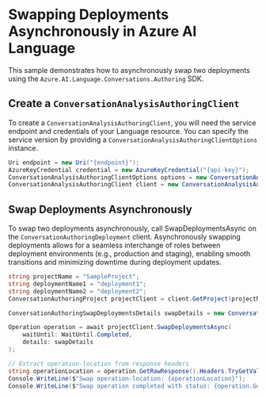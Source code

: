 # Swapping Deployments Asynchronously in Azure AI Language

This sample demonstrates how to asynchronously swap two deployments using the `Azure.AI.Language.Conversations.Authoring` SDK.

## Create a `ConversationAnalysisAuthoringClient`

To create a `ConversationAnalysisAuthoringClient`, you will need the service endpoint and credentials of your Language resource. You can specify the service version by providing a `ConversationAnalysisAuthoringClientOptions` instance.

```C# Snippet:CreateAuthoringClientForSpecificApiVersion
Uri endpoint = new Uri("{endpoint}");
AzureKeyCredential credential = new AzureKeyCredential("{api-key}");
ConversationAnalysisAuthoringClientOptions options = new ConversationAnalysisAuthoringClientOptions(ConversationAnalysisAuthoringClientOptions.ServiceVersion.V2024_11_15_Preview);
ConversationAnalysisAuthoringClient client = new ConversationAnalysisAuthoringClient(endpoint, credential, options);
```

## Swap Deployments Asynchronously

To swap two deployments asynchronously, call SwapDeploymentsAsync on the `ConversationAuthoringDeployment` client. Asynchronously swapping deployments allows for a seamless interchange of roles between deployment environments (e.g., production and staging), enabling smooth transitions and minimizing downtime during deployment updates.

```C# Snippet:Sample14_ConversationsAuthoring_SwapDeploymentsAsync
string projectName = "SampleProject";
string deploymentName1 = "deployment1";
string deploymentName2 = "deployment2";
ConversationAuthoringProject projectClient = client.GetProject(projectName);

ConversationAuthoringSwapDeploymentsDetails swapDetails = new ConversationAuthoringSwapDeploymentsDetails(deploymentName1, deploymentName2);

Operation operation = await projectClient.SwapDeploymentsAsync(
    waitUntil: WaitUntil.Completed,
    details: swapDetails
);

// Extract operation-location from response headers
string operationLocation = operation.GetRawResponse().Headers.TryGetValue("operation-location", out string location) ? location : "Not found";
Console.WriteLine($"Swap operation-location: {operationLocation}");
Console.WriteLine($"Swap operation completed with status: {operation.GetRawResponse().Status}");
```
